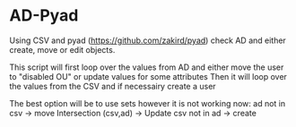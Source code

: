 # AD-Pyad
Using CSV and pyad (https://github.com/zakird/pyad) check AD and either create, move or edit objects.

This script will first loop over the values from AD and either move the user to "disabled OU" or update values for some attributes
Then it will loop over the values from the CSV and if necessairy create a user

The best option will be to use sets however it is not working now:
ad not in csv -> move
Intersection (csv,ad) -> Update
csv not in ad -> create
